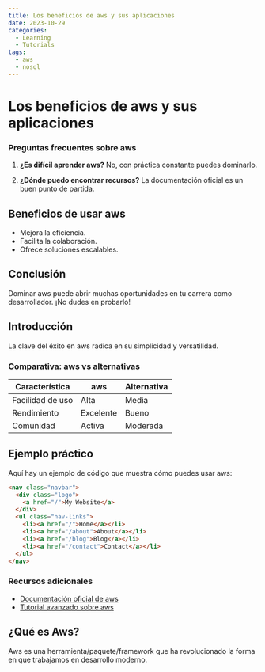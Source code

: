 ```yaml
---
title: Los beneficios de aws y sus aplicaciones
date: 2023-10-29
categories: 
  - Learning
  - Tutorials
tags:
  - aws
  - nosql
---
```


# Los beneficios de aws y sus aplicaciones

### Preguntas frecuentes sobre aws

1. **¿Es difícil aprender aws?**
   No, con práctica constante puedes dominarlo.

2. **¿Dónde puedo encontrar recursos?**
   La documentación oficial es un buen punto de partida.

## Beneficios de usar aws

- Mejora la eficiencia.
- Facilita la colaboración.
- Ofrece soluciones escalables.

## Conclusión

Dominar aws puede abrir muchas oportunidades en tu carrera como desarrollador. ¡No dudes en probarlo!

## Introducción

La clave del éxito en aws radica en su simplicidad y versatilidad.

### Comparativa: aws vs alternativas

| Característica | aws | Alternativa |
|---------------|-------------|------------|
| Facilidad de uso | Alta | Media |
| Rendimiento | Excelente | Bueno |
| Comunidad | Activa | Moderada |

## Ejemplo práctico

Aquí hay un ejemplo de código que muestra cómo puedes usar aws:

```html
<nav class="navbar">
  <div class="logo">
    <a href="/">My Website</a>
  </div>
  <ul class="nav-links">
    <li><a href="/">Home</a></li>
    <li><a href="/about">About</a></li>
    <li><a href="/blog">Blog</a></li>
    <li><a href="/contact">Contact</a></li>
  </ul>
</nav>
```

### Recursos adicionales

- [Documentación oficial de aws](https://example.com)
- [Tutorial avanzado sobre aws](https://example.com/tutorial)

## ¿Qué es Aws?

Aws es una herramienta/paquete/framework que ha revolucionado la forma en que trabajamos en desarrollo moderno.